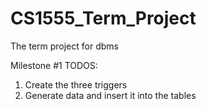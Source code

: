 # CS1555_Term_Project
The term project for dbms


Milestone #1 TODOS:

1. Create the three triggers
2. Generate data and insert it into the tables